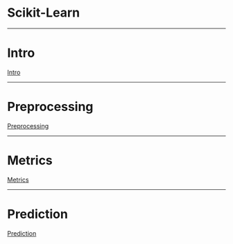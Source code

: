 # Scikit-Learn

---

# Intro

[Intro](./PYTHON-Sklearn-Intro.md)

---

# Preprocessing

[Preprocessing](./PYTHON-Sklearn-Preprocessing.md)

---

# Metrics

[Metrics](./PYTHON-Sklearn-Metrics.md)

---

# Prediction

[Prediction](./PYTHON-Sklearn-Classification-Regression.md)

